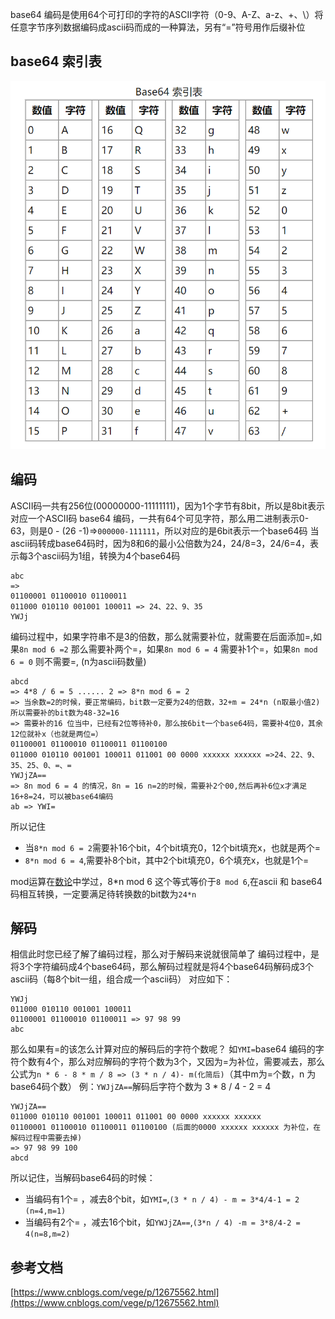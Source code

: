 base64 编码是使用64个可打印的字符的ASCII字符（0-9、A-Z、a-z、+、\）将任意字节序列数据编码成ascii码而成的一种算法，另有“=”符号用作后缀补位
## base64 索引表
![image.png](./Base64编码解码原理.assets/2023_05_19_10_23_35_7MSHEIWd.png)
## 编码
ASCII码一共有256位(00000000-11111111)，因为1个字节有8bit，所以是8bit表示对应一个ASCII码
base64 编码，一共有64个可见字符，那么用二进制表示0-63，则是0 - (26 -1)=>`000000-111111`，所以对应的是6bit表示一个base64码
当ascii码转成base64码时，因为8和6的最小公倍数为24，24/8=3，24/6=4，表示每3个ascii码为1组，转换为4个base64码
```
abc
=>
01100001 01100010 01100011
011000 010110 001001 100011 => 24、22、9、35
YWJj
```
编码过程中，如果字符串不是3的倍数，那么就需要补位，就需要在后面添加=,如果`8n mod 6 =2` 那么需要补两个=，如果`8n mod 6 = 4` 需要补1个=，如果`8n mod 6 = 0` 则不需要=, (n为ascii码数量)
```
abcd
=> 4*8 / 6 = 5 ...... 2 => 8*n mod 6 = 2
=> 当余数=2的时候，要正常编码，bit数一定要为24的倍数，32+m = 24*n (n取最小值2) 所以需要补的bit数为48-32=16
=> 需要补的16 位当中，已经有2位等待补0，那么按6bit一个base64码，需要补4位0，其余12位就补x（也就是两位=）
01100001 01100010 01100011 01100100
011000 010110 001001 100011 011001 00 0000 xxxxxx xxxxxx =>24、22、9、35、25、0、=、=
YWJjZA==
=> 8n mod 6 = 4 的情况，8n = 16 n=2的时候，需要补2个00,然后再补6位x才满足16+8=24，可以被base64编码
ab => YWI=
```
所以记住

- 当`8*n mod 6 = 2`需要补16个bit，4个bit填充0，12个bit填充x，也就是两个=
- `8*n mod 6 = 4`,需要补8个bit，其中2个bit填充0，6个填充x，也就是1个=

mod运算在[数论](https://baike.baidu.com/item/%E6%95%B0%E8%AE%BA/3700?fr=aladdin)中学过，8*n mod 6 这个等式等价于`8 mod 6`,在ascii 和 base64码相互转换，一定要满足待转换数的bit数为`24*n`
## 解码
相信此时您已经了解了编码过程，那么对于解码来说就很简单了
编码过程中，是将3个字符编码成4个base64码，那么解码过程就是将4个base64码解码成3个ascii码（每8个bit一组，组合成一个ascii码）
对应如下：
```
YWJj
011000 010110 001001 100011
01100001 01100010 01100011 => 97 98 99
abc
```
那么如果有=的该怎么计算对应的解码后的字符个数呢？
如`YMI=`base64 编码的字符个数有4个，那么对应解码的字符个数为3个，又因为=为补位，需要减去，那么公式为`n * 6 - 8 * m / 8 => (3 * n / 4)- m(化简后)`（其中m为=个数，n 为base64码个数）
例：`YWJjZA==`解码后字符个数为 3 * 8  / 4 - 2 = 4
```
YWJjZA==
011000 010110 001001 100011 011001 00 0000 xxxxxx xxxxxx
01100001 01100010 01100011 01100100 (后面的0000 xxxxxx xxxxxx 为补位，在解码过程中需要去掉)
=> 97 98 99 100
abcd
```
所以记住，当解码base64码的时候：

- 当编码有1个= ，减去8个bit，如`YMI=`,`(3 * n / 4) - m = 3*4/4-1 = 2 (n=4,m=1)`
- 当编码有2个= ，减去16个bit，如`YWJjZA==`,`(3*n / 4) -m = 3*8/4-2 = 4(n=8,m=2)`
## 参考文档
[https://www.cnblogs.com/vege/p/12675562.html](https://www.cnblogs.com/vege/p/12675562.html)

